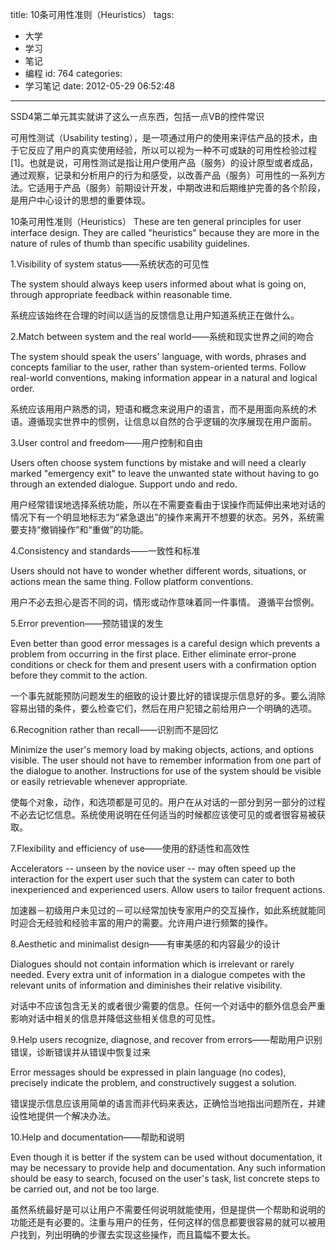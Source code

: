 title: 10条可用性准则（Heuristics）
tags:
  - 大学
  - 学习
  - 笔记
  - 编程
id: 764
categories:
  - 学习笔记
date: 2012-05-29 06:52:48
---

SSD4第二单元其实就讲了这么一点东西，包括一点VB的控件常识

可用性测试（Usability testing），是一项通过用户的使用来评估产品的技术，由于它反应了用户的真实使用经验，所以可以视为一种不可或缺的可用性检验过程[1]。也就是说，可用性测试是指让用户使用产品（服务）的设计原型或者成品，通过观察，记录和分析用户的行为和感受，以改善产品（服务）可用性的一系列方法。它适用于产品（服务）前期设计开发，中期改进和后期维护完善的各个阶段，是用户中心设计的思想的重要体现。

10条可用性准则（Heuristics）
These are ten general principles for user interface design. They are called "heuristics" because they are more in the nature of rules of thumb than specific usability guidelines.

1.Visibility of system status——系统状态的可见性

The system should always keep users informed about what is going on, through appropriate feedback within reasonable time.

系统应该始终在合理的时间以适当的反馈信息让用户知道系统正在做什么。

2.Match between system and the real world——系统和现实世界之间的吻合

The system should speak the users' language, with words, phrases and concepts familiar to the user, rather than system-oriented terms. Follow real-world conventions, making information appear in a natural and logical order.

系统应该用用户熟悉的词，短语和概念来说用户的语言，而不是用面向系统的术语。遵循现实世界中的惯例，让信息以自然的合乎逻辑的次序展现在用户面前。

3.User control and freedom——用户控制和自由

Users often choose system functions by mistake and will need a clearly marked "emergency exit" to leave the unwanted state without having to go through an extended dialogue. Support undo and redo.

用户经常错误地选择系统功能，所以在不需要查看由于误操作而延伸出来地对话的情况下有一个明显地标志为“紧急退出”的操作来离开不想要的状态。另外，系统需要支持“撤销操作”和“重做”的功能。

4.Consistency and standards——一致性和标准

Users should not have to wonder whether different words, situations, or actions mean the same thing. Follow platform conventions.

用户不必去担心是否不同的词，情形或动作意味着同一件事情。 遵循平台惯例。

5.Error prevention——预防错误的发生

Even better than good error messages is a careful design which prevents a problem from occurring in the first place. Either eliminate error-prone conditions or check for them and present users with a confirmation option before they commit to the action.

一个事先就能预防问题发生的细致的设计要比好的错误提示信息好的多。要么消除容易出错的条件，要么检查它们，然后在用户犯错之前给用户一个明确的选项。

6.Recognition rather than recall——识别而不是回忆

Minimize the user's memory load by making objects, actions, and options visible. The user should not have to remember information from one part of the dialogue to another. Instructions for use of the system should be visible or easily retrievable whenever appropriate.

使每个对象，动作，和选项都是可见的。用户在从对话的一部分到另一部分的过程不必去记忆信息。系统使用说明在任何适当的时候都应该使可见的或者很容易被获取。

7.Flexibility and efficiency of use——使用的舒适性和高效性

Accelerators -- unseen by the novice user -- may often speed up the interaction for the expert user such that the system can cater to both inexperienced and experienced users. Allow users to tailor frequent actions.

加速器－初级用户未见过的－可以经常加快专家用户的交互操作，如此系统就能同时迎合无经验和经验丰富的用户的需要。允许用户进行频繁的操作。

8.Aesthetic and minimalist design——有审美感的和内容最少的设计

Dialogues should not contain information which is irrelevant or rarely needed. Every extra unit of information in a dialogue competes with the relevant units of information and diminishes their relative visibility.

对话中不应该包含无关的或者很少需要的信息。任何一个对话中的额外信息会严重影响对话中相关的信息并降低这些相关信息的可见性。

9.Help users recognize, diagnose, and recover from errors——帮助用户识别错误，诊断错误并从错误中恢复过来

Error messages should be expressed in plain language (no codes), precisely indicate the problem, and constructively suggest a solution.

错误提示信息应该用简单的语言而非代码来表达，正确恰当地指出问题所在，并建设性地提供一个解决办法。

10.Help and documentation——帮助和说明

Even though it is better if the system can be used without documentation, it may be necessary to provide help and documentation. Any such information should be easy to search, focused on the user's task, list concrete steps to be carried out, and not be too large.

虽然系统最好是可以让用户不需要任何说明就能使用，但是提供一个帮助和说明的功能还是有必要的。注重与用户的任务，任何这样的信息都要很容易的就可以被用户找到，列出明确的步骤去实现这些操作，而且篇幅不要太长。